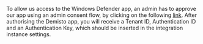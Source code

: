 To allow us access to the Windows Defender app, an admin has to approve our app using an admin consent flow, by clicking on the following [link](https://login.microsoftonline.com/common/adminconsent?state=1q2w3e4r&redirect_uri=https%3A%2F%2Fdemistobot.demisto.com%2Fatp&client_id=d4e3905e-b159-4f53-8588-3785a2140c0b).
After authorising the Demisto app, you will receive a Tenant ID, Authentication ID and an Authentication Key, which should be inserted in the integration instance settings.